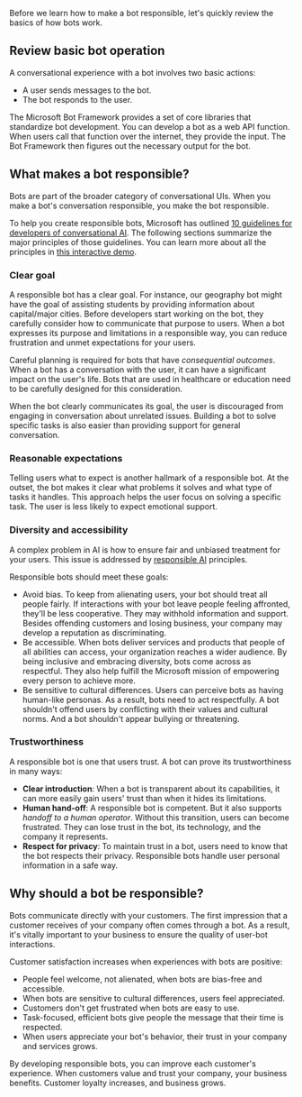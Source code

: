 Before we learn how to make a bot responsible, let's quickly review the basics of how bots work.

## Review basic bot operation

A conversational experience with a bot involves two basic actions:

- A user sends messages to the bot.
- The bot responds to the user.

The Microsoft Bot Framework provides a set of core libraries that standardize bot development. You can develop a bot as a web API function. When users call that function over the internet, they provide the input. The Bot Framework then figures out the necessary output for the bot.

## What makes a bot responsible?

Bots are part of the broader category of conversational UIs. When you make a bot's conversation responsible, you make the bot responsible.

To help you create responsible bots, Microsoft has outlined [10 guidelines for developers of conversational AI][Guidelines10]. The following sections summarize the major principles of those guidelines. You can learn more about all the principles in [this interactive demo][InteractiveDemo].

### Clear goal

A responsible bot has a clear goal. For instance, our geography bot might have the goal of assisting students by providing information about capital/major cities. Before developers start working on the bot, they carefully consider how to communicate that purpose to users. When a bot expresses its purpose and limitations in a responsible way, you can reduce frustration and unmet expectations for your users.

Careful planning is required for bots that have _consequential outcomes_. When a bot has a conversation with the user, it can have a significant impact on the user's life. Bots that are used in healthcare or education need to be carefully designed for this consideration.

When the bot clearly communicates its goal, the user is discouraged from engaging in conversation about unrelated issues. Building a bot to solve specific tasks is also easier than providing support for general conversation.

### Reasonable expectations

Telling users what to expect is another hallmark of a responsible bot. At the outset, the bot makes it clear what problems it solves and what type of tasks it handles. This approach helps the user focus on solving a specific task. The user is less likely to expect emotional support.

### Diversity and accessibility

A complex problem in AI is how to ensure fair and unbiased treatment for your users. This issue is addressed by [responsible AI][ResponsibleAI] principles.

Responsible bots should meet these goals:

- Avoid bias. To keep from alienating users, your bot should treat all people fairly. If interactions with your bot leave people feeling affronted, they'll be less cooperative. They may withhold information and support. Besides offending customers and losing business, your company may develop a reputation as discriminating.
- Be accessible. When bots deliver services and products that people of all abilities can access, your organization reaches a wider audience. By being inclusive and embracing diversity, bots come across as respectful. They also help fulfill the Microsoft mission of empowering every person to achieve more.
- Be sensitive to cultural differences. Users can perceive bots as having human-like personas. As a result, bots need to act respectfully. A bot shouldn't offend users by conflicting with their values and cultural norms. And a bot shouldn't appear bullying or threatening.

### Trustworthiness

A responsible bot is one that users trust. A bot can prove its trustworthiness in many ways:

- **Clear introduction**: When a bot is transparent about its capabilities, it can more easily gain users' trust than when it hides its limitations.
- **Human hand-off**: A responsible bot is competent. But it also supports *handoff to a human operator*. Without this transition, users can become frustrated. They can lose trust in the bot, its technology, and the company it represents.
- **Respect for privacy**: To maintain trust in a bot, users need to know that the bot respects their privacy. Responsible bots handle user personal information in a safe way.

## Why should a bot be responsible?

Bots communicate directly with your customers. The first impression that a customer receives of your company often comes through a bot. As a result, it's vitally important to your business to ensure the quality of user-bot interactions.

Customer satisfaction increases when experiences with bots are positive:

- People feel welcome, not alienated, when bots are bias-free and accessible.
- When bots are sensitive to cultural differences, users feel appreciated.
- Customers don't get frustrated when bots are easy to use.
- Task-focused, efficient bots give people the message that their time is respected.
- When users appreciate your bot's behavior, their trust in your company and services grows.

By developing responsible bots, you can improve each customer's experience. When customers value and trust your company, your business benefits. Customer loyalty increases, and business grows.

<!-- Links -->

[Guidelines10]: https://www.microsoft.com/research/publication/responsible-bots/?azure-portal=true
[InteractiveDemo]: https://aidemos.microsoft.com/responsible-conversational-ai/building-a-trustworthy-bot?azure-portal=true
[ResponsibleAI]: https://www.microsoft.com/ai/responsible-ai?azure-portal=true
